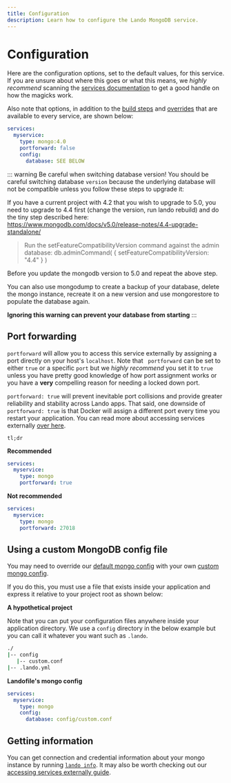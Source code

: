 ```yaml
---
title: Configuration
description: Learn how to configure the Lando MongoDB service.
---
```


# Configuration

Here are the configuration options, set to the default values, for this service. If you are unsure about where this goes or what this means, we *highly recommend* scanning the [services documentation](https://docs.lando.dev/core/v3/services/lando.html) to get a good handle on how the magicks work.

Also note that options, in addition to the [build steps](https://docs.lando.dev/core/v3/services/lando.html#build-steps) and [overrides](https://docs.lando.dev/core/v3/services/lando.html#overrides) that are available to every service, are shown below:

```yaml
services:
  myservice:
    type: mongo:4.0
    portforward: false
    config:
      database: SEE BELOW
```

::: warning Be careful when switching database version!
You should be careful switching database `version` because the underlying database will not be compatible unless you follow these steps to upgrade it:

If you have a current project with 4.2 that you wish to upgrade to 5.0, you need to upgrade to 4.4 first (change the version, run lando rebuild) and do the tiny step described here:
https://www.mongodb.com/docs/v5.0/release-notes/4.4-upgrade-standalone/

> Run the setFeatureCompatibilityVersion command against the admin database:
> db.adminCommand( { setFeatureCompatibilityVersion: "4.4" } )

Before you update the mongodb version to 5.0 and repeat the above step.

You can also use mongodump to create a backup of your database, delete the mongo instance, recreate it on a new version and use mongorestore to populate the database again.

**Ignoring this warning can prevent your database from starting**
:::


## Port forwarding

`portforward` will allow you to access this service externally by assigning a port directly on your host's `localhost`. Note that ` portforward` can be set to either `true` or a specific `port` but we *highly recommend* you set it to `true` unless you have pretty good knowledge of how port assignment works or you have a **very** compelling reason for needing a locked down port.

`portforward: true` will prevent inevitable port collisions and provide greater reliability and stability across Lando apps. That said, one downside of `portforward: true` is that Docker will assign a different port every time you restart your application. You can read more about accessing services externally [over here](https://docs.lando.dev/guides/external-access.html).

`tl;dr`

**Recommended**

```yaml
services:
  myservice:
    type: mongo
    portforward: true
```

**Not recommended**

```yaml
services:
  myservice:
    type: mongo
    portforward: 27018
```

## Using a custom MongoDB config file

You may need to override our [default mongo config](https://github.com/lando/mongo/tree/main/builders) with your own [custom mongo config](https://www.mongodb.com/docs/manual/reference/configuration-options/).

If you do this, you must use a file that exists inside your application and express it relative to your project root as shown below:

**A hypothetical project**

Note that you can put your configuration files anywhere inside your application directory. We use a `config` directory in the below example but you can call it whatever you want such as `.lando`.

```bash
./
|-- config
   |-- custom.conf
|-- .lando.yml
```

**Landofile's mongo config**

```yaml
services:
  myservice:
    type: mongo
    config:
      database: config/custom.conf
```

## Getting information

You can get connection and credential information about your mongo instance by running [`lando info`](https://docs.lando.dev/cli/info.html). It may also be worth checking out our [accessing services externally guide](https://docs.lando.dev/guides/external-access.html).
